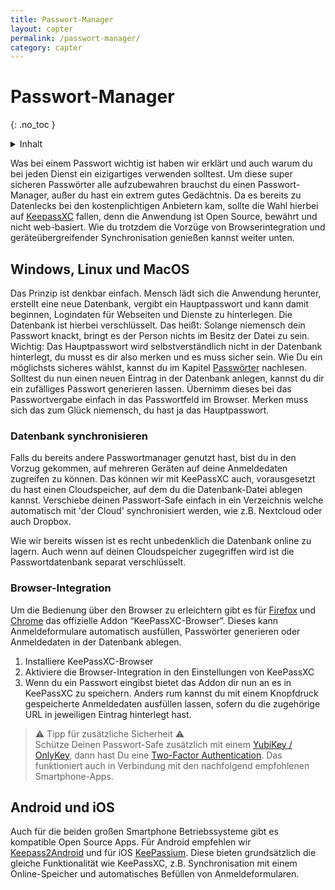 ```yaml
---
title: Passwort-Manager
layout: capter
permalink: /passwort-manager/
category: capter
---
```

# Passwort-Manager
{: .no_toc }

<details markdown="block">
  <summary>
    Inhalt
  </summary>
* TOC
{:toc}
</details>

Was bei einem Passwort wichtig ist haben wir erklärt und auch warum du bei jeden Dienst ein eizigartiges verwenden solltest.
Um diese super sicheren Passwörter alle aufzubewahren brauchst du einen Passwort-Manager, außer du hast ein extrem gutes Gedächtnis. Da es bereits zu Datenlecks bei den kostenplichtigen Anbietern kam, sollte die Wahl hierbei auf [KeepassXC](https://keepassxc.org/) fallen, denn die Anwendung ist Open Source, bewährt und nicht web-basiert. Wie du trotzdem die Vorzüge von Browserintegration und geräteübergreifender Synchronisation genießen kannst weiter unten.

## Windows, Linux und MacOS

Das Prinzip ist denkbar einfach. Mensch lädt sich die Anwendung herunter, erstellt eine neue Datenbank, vergibt ein Hauptpasswort und kann damit beginnen, Logindaten für Webseiten und Dienste zu hinterlegen. Die Datenbank ist hierbei verschlüsselt. Das heißt: Solange niemensch dein Passwort knackt, bringt es der Person nichts im Besitz der Datei zu sein.
Wichtig: Das Hauptpasswort wird selbstverständlich nicht in der Datenbank hinterlegt, du musst es dir also merken und es muss sicher sein. Wie Du ein möglichsts sicheres wählst, kannst du im Kapitel [Passwörter](/passwort/) nachlesen. Solltest du nun einen neuen Eintrag in der Datenbank anlegen, kannst du dir ein zufälliges Passwort generieren lassen. Übernimm dieses bei das Passwortvergabe einfach in das Passwortfeld im Browser. Merken muss sich das zum Glück niemensch, du hast ja das Hauptpasswort.

### Datenbank synchronisieren

Falls du bereits andere Passwortmanager genutzt hast, bist du in den Vorzug gekommen, auf mehreren Geräten auf deine Anmeldedaten zugreifen zu können. Das können wir mit KeePassXC auch, vorausgesetzt du hast einen Cloudspeicher, auf dem du die Datenbank-Datei ablegen kannst. Verschiebe deinen Passwort-Safe einfach in ein Verzeichnis welche automatisch mit 'der Cloud' synchronisiert werden, wie z.B. Nextcloud oder auch Dropbox.

Wie wir bereits wissen ist es recht unbedenklich die Datenbank online zu lagern. Auch wenn auf deinen Cloudspeicher zugegriffen wird ist die Passwortdatenbank separat verschlüsselt.

### Browser-Integration

Um die Bedienung über den Browser zu erleichtern gibt es für [Firefox](https://addons.mozilla.org/en-US/firefox/addon/keepassxc-browser/) und [Chrome](https://chrome.google.com/webstore/detail/keepassxc-browser/oboonakemofpalcgghocfoadofidjkkk) das offizielle Addon “KeePassXC-Browser”. Dieses kann Anmeldeformulare automatisch ausfüllen, Passwörter generieren oder Anmeldedaten in der Datenbank ablegen.

1. Installiere KeePassXC-Browser
2. Aktiviere die Browser-Integration in den Einstellungen von KeePassXC
3. Wenn du ein Passwort eingibst bietet das Addon dir nun an es in KeePassXC zu speichern. Anders rum kannst du mit einem Knopfdruck gespeicherte Anmeldedaten ausfüllen lassen, sofern du die zugehörige URL in jeweiligen Eintrag hinterlegt hast.

> ⚠ Tipp für zusätzliche Sicherheit ⚠<br>
> Schütze Deinen Passwort-Safe zusätzlich mit einem [YubiKey / OnlyKey](https://keepassxc.org/docs/#faq-yubikey-howto), dann hast Du eine [Two-Factor Authentication](/two-factor-authentication/). Das funktioniert auch in Verbindung mit den nachfolgend empfohlenen Smartphone-Apps.

## Android und iOS

Auch für die beiden großen Smartphone Betriebssysteme gibt es kompatible Open Source Apps. Für Android empfehlen wir [Keepass2Android](https://github.com/PhilippC/keepass2android) und für iOS [KeePassium](https://keepassium.com/). Diese bieten grundsätzlich die gleiche Funktionalität wie KeePassXC, z.B. Synchronisation mit einem Online-Speicher und automatisches Befüllen von Anmeldeformularen.
